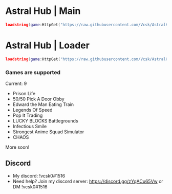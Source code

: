 # Astral Hub | Main

```lua
loadstring(game:HttpGet("https://raw.githubusercontent.com/Vcsk/AstralHub/main/Main.lua"))()
```

# Astral Hub | Loader

```lua
loadstring(game:HttpGet("https://raw.githubusercontent.com/Vcsk/AstralHub/main/Loader.lua"))()
```

### Games are supported
Current: 9

- Prison Life
- 50/50 Pick A Door Obby
- Edward the Man Eating Train
- Legends Of Speed
- Pop It Trading
- LUCKY BLOCKS Battlegrounds
- Infectious Smile
- Strongest Anime Squad Simulator
- CHAOS

More soon!

## Discord
- My discord: !vcsk0#1516
- Need help? Join my discord server: https://discord.gg/zYqACu65Vw or DM !vcsk0#1516
